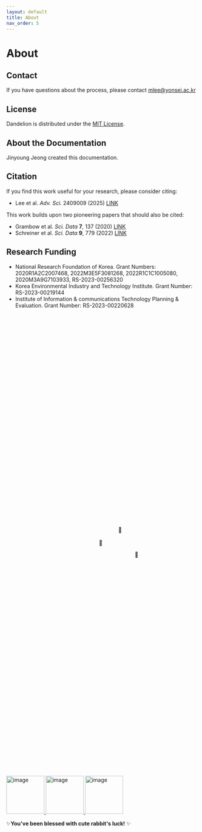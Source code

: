 ```yaml
---
layout: default
title: About
nav_order: 5 
---
```


# About



## Contact

If you have questions about the process, please contact [mlee@yonsei.ac.kr](mailto:mlee@yonsei.ac.kr)

## License

Dandelion is distributed under the [MIT License](https://raw.githubusercontent.com/mhyeok1/dand/refs/heads/main/LICENSE).


## About the Documentation

Jinyoung Jeong created this documentation.


## Citation
If you find this work useful for your research, please consider citing:
- Lee et al. *Adv. Sci.* 2409009 (2025) [LINK](https://doi.org/10.1002/advs.202409009)

This work builds upon two pioneering papers that should also be cited:
- Grambow et al. *Sci. Data* **7**, 137 (2020) [LINK](https://doi.org/10.1038/s41597-020-0460-4)
- Schreiner et al. *Sci. Data* **9**, 779 (2022) [LINK](https://doi.org/10.1038/s41597-022-01870-w)


## Research Funding
- National Research Foundation of Korea. Grant Numbers: 2020R1A2C2007468, 2022M3E5F3081268, 2022R1C1C1005080, 2020M3A9G7103933, RS-2023-00256320
- Korea Environmental Industry and Technology Institute. Grant Number: RS-2023-00219144
- Institute of Information & communications Technology Planning & Evaluation. Grant Number: RS-2023-00220628



<br/><br/><br/><br/><br/><br/><br/><br/><br/><br/><br/><br/><br/><br/><br/><br/><br/><br/><br/><br/><br/><br/><br/><br/><br/><br/><br/><br/><br/><br/><br/><br/><br/>
&nbsp;&nbsp;&nbsp;&nbsp;&nbsp;&nbsp;&nbsp;&nbsp;&nbsp;&nbsp;&nbsp;&nbsp;&nbsp;&nbsp;&nbsp;&nbsp;&nbsp;&nbsp;&nbsp;&nbsp;&nbsp;&nbsp;&nbsp;&nbsp;&nbsp;&nbsp;&nbsp;&nbsp;&nbsp;&nbsp;&nbsp;&nbsp;&nbsp;&nbsp;&nbsp;&nbsp;&nbsp;&nbsp;&nbsp;&nbsp;&nbsp;&nbsp;&nbsp;&nbsp;&nbsp;&nbsp;&nbsp;&nbsp;&nbsp;&nbsp;&nbsp;&nbsp;&nbsp;&nbsp;&nbsp;&nbsp;&nbsp;&nbsp;&nbsp;&nbsp;&nbsp;&nbsp;&nbsp;&nbsp;&nbsp;&nbsp;&nbsp;&nbsp;&nbsp;&nbsp;&nbsp;&nbsp;&nbsp;&nbsp;&nbsp;🌠
<br/><br/>
&nbsp;&nbsp;&nbsp;&nbsp;&nbsp;&nbsp;&nbsp;&nbsp;&nbsp;&nbsp;&nbsp;&nbsp;&nbsp;&nbsp;&nbsp;&nbsp;&nbsp;&nbsp;&nbsp;&nbsp;&nbsp;&nbsp;&nbsp;&nbsp;&nbsp;&nbsp;&nbsp;&nbsp;&nbsp;&nbsp;&nbsp;&nbsp;&nbsp;&nbsp;&nbsp;&nbsp;&nbsp;&nbsp;&nbsp;&nbsp;&nbsp;&nbsp;&nbsp;&nbsp;&nbsp;&nbsp;&nbsp;&nbsp;&nbsp;&nbsp;&nbsp;&nbsp;&nbsp;&nbsp;&nbsp;&nbsp;&nbsp;&nbsp;&nbsp;&nbsp;&nbsp;&nbsp;🌠


&nbsp;&nbsp;&nbsp;&nbsp;&nbsp;&nbsp;&nbsp;&nbsp;&nbsp;&nbsp;&nbsp;&nbsp;&nbsp;&nbsp;&nbsp;&nbsp;&nbsp;&nbsp;&nbsp;&nbsp;&nbsp;&nbsp;&nbsp;&nbsp;&nbsp;&nbsp;&nbsp;&nbsp;&nbsp;&nbsp;&nbsp;&nbsp;&nbsp;&nbsp;&nbsp;&nbsp;&nbsp;&nbsp;&nbsp;&nbsp;&nbsp;&nbsp;&nbsp;&nbsp;&nbsp;&nbsp;&nbsp;&nbsp;&nbsp;&nbsp;&nbsp;&nbsp;&nbsp;&nbsp;&nbsp;&nbsp;&nbsp;&nbsp;&nbsp;&nbsp;&nbsp;&nbsp;&nbsp;&nbsp;&nbsp;&nbsp;&nbsp;&nbsp;&nbsp;&nbsp;&nbsp;&nbsp;&nbsp;&nbsp;&nbsp;&nbsp;&nbsp;&nbsp;&nbsp;&nbsp;&nbsp;&nbsp;&nbsp;&nbsp;&nbsp;&nbsp;🌠
<br/><br/><br/><br/><br/><br/><br/><br/><br/><br/><br/><br/><br/><br/><br/><br/><br/><br/><br/><br/><br/><br/><br/><br/><br/><br/><br/><br/><br/><br/><br/><br/><br/><br/>

<a href="https://www.youtube.com/@usadapekora">
  <img src="https://github.com/user-attachments/assets/0da4604a-62da-439b-b044-616d40d9da10" alt="image" width="100" height="auto">
</a>
<a href="https://chiikawamarket.jp/">
<img src="https://github.com/user-attachments/assets/cce11461-09e2-443e-9569-d6252af5f960" alt="image" width="100" height="auto">
</a>
<a href="https://www.youtube.com/@usadapekora">
  <img src="https://github.com/user-attachments/assets/0da4604a-62da-439b-b044-616d40d9da10" alt="image" width="100" height="auto">
</a>

✨**You've been blessed with cute rabbit's luck!** ✨
